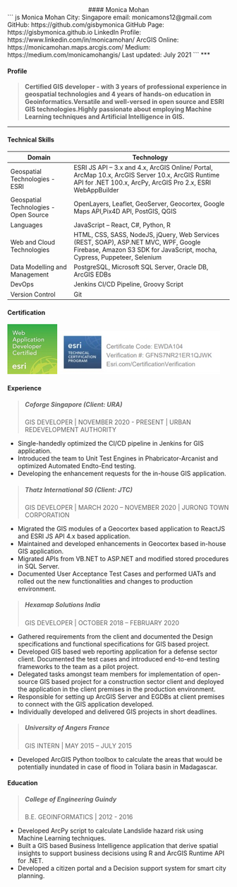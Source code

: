 <center> 
####  Monica Mohan
</center>
``` js
   Monica Mohan
   City: Singapore
   email: monicamons12@gmail.com
   GitHub: https://github.com/gisbymonica
   GitHub Page: https://gisbymonica.github.io
   LinkedIn Profile: https://www.linkedin.com/in/monicamohan/
   ArcGIS Online: https://monicamohan.maps.arcgis.com/
   Medium: https://medium.com/monicamohangis/
   Last updated: July 2021
```
***

####  Profile

> **Certified GIS developer - with 3 years of professional experience in geospatial technologies and 4 years of hands-on education in Geoinformatics.Versatile and well-versed in open source and ESRI GIS technologies.Highly passionate about employing Machine Learning techniques and Artificial Intelligence in GIS.**

***

#### Technical Skills

|Domain  |Technology  |
|---------|---------|
|Geospatial Technologies - ESRI | ESRI JS API – 3.x and 4.x, ArcGIS Online/ Portal, ArcMap 10.x, ArcGIS Server 10.x, ArcGIS Runtime API for .NET 100.x, ArcPy, ArcGIS Pro 2.x, ESRI WebAppBuilder  |
|Geospatial Technologies - Open Source     | OpenLayers, Leaflet, GeoServer, Geocortex, Google Maps API,Pix4D API, PostGIS, QGIS        |
|Languages     | JavaScript – React, C#, Python, R           |
|Web and Cloud Technologies  | HTML, CSS, SASS, NodeJS, jQuery, Web Services (REST, SOAP), ASP.NET MVC, WPF, Google Firebase, Amazon S3 SDK for JavaScript, mocha, Cypress, Puppeteer, Selenium         |
|Data Modelling and Management     | PostgreSQL, Microsoft SQL Server, Oracle DB, ArcGIS EDBs         |
|DevOps     | Jenkins CI/CD Pipeline, Groovy Script       |
|Version Control     | Git     |

#### Certification

![ESRI BADGE](images/badge-small.jpg)
![ESRI CERT](images/cert-small.jpg)

#### Experience

> ##### Coforge Singapore (Client: URA)
> GIS DEVELOPER | NOVEMBER 2020 - PRESENT | URBAN REDEVELOPMENT AUTHORITY

- Single-handedly optimized the CI/CD pipeline in Jenkins for GIS application.
- Introduced the team to Unit Test Engines in Phabricator-Arcanist and optimized Automated Endto-End testing.
- Developing the enhancement requests for the in-house GIS application.

> ##### Thatz International SG (Client: JTC)
> GIS DEVELOPER | MARCH 2020 – NOVEMBER 2020 | JURONG TOWN CORPORATION

- Migrated the GIS modules of a Geocortex based application to ReactJS and ESRI JS API 4.x based
application.
- Maintained and developed enhancements in Geocortex based in-house GIS application.
- Migrated APIs from VB.NET to ASP.NET and modified stored procedures in SQL Server.
- Documented User Acceptance Test Cases and performed UATs and rolled out the new
functionalities and changes to production environment.

> ##### Hexamap Solutions India
> GIS DEVELOPER | OCTOBER 2018 – FEBRUARY 2020

- Gathered requirements from the client and documented the Design specifications and functional
specifications for GIS based project.
- Developed GIS based web reporting application for a defense sector client. Documented the test
cases and introduced end-to-end testing frameworks to the team as a pilot project.
- Delegated tasks amongst team members for implementation of open-source GIS based project for
a construction sector client and deployed the application in the client premises in the production
environment.
- Responsible for setting up ArcGIS Server and EGDBs at client premises to connect with the GIS
application developed.
- Individually developed and delivered GIS projects in short deadlines.

> ##### University of Angers France
> GIS INTERN | MAY 2015 – JULY 2015

- Developed ArcGIS Python toolbox to calculate the areas that would be potentially inundated in
case of flood in Toliara basin in Madagascar.

#### Education

> ##### College of Engineering Guindy
> B.E. GEOINFORMATICS | 2012 - 2016

- Developed ArcPy script to calculate Landslide hazard risk using Machine Learning techniques.
- Built a GIS based Business Intelligence application that derive spatial insights to support business
decisions using R and ArcGIS Runtime API for .NET.
- Developed a citizen portal and a Decision support system for smart city planning. 